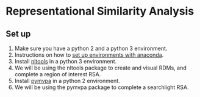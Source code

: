 # Representational Similarity Analysis

## Set up
1. Make sure you have a python 2 and a python 3 environment.
  1. Instructions on how to [set up environments with anaconda](https://docs.anaconda.com/anaconda/user-guide/tasks/switch-environment/).
2. Install [nltools](https://nltools.org/install.html) in a python 3 environment.
  1. We will be using the nltools package to create and visual RDMs, and complete a region of interest RSA.
3. Install [pymvpa](pymvpa.org/installation.html) in a python 2 environment.
  1. We will be using the pymvpa package to complete a searchlight RSA.
